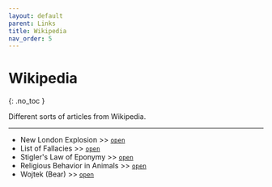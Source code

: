 ```yaml
---
layout: default
parent: Links
title: Wikipedia
nav_order: 5
---
```


# Wikipedia
{: .no_toc }

Different sorts of articles from Wikipedia.

<!-- ---

## Table of contents
{: .no_toc .text-delta }

1. TOC
{:toc}
 -->
---

- New London Explosion >> [`open`](https://en.wikipedia.org/wiki/New_London_School_explosion)
- List of Fallacies >> [`open`](https://en.wikipedia.org/wiki/List_of_fallacies)
- Stigler's Law of Eponymy >> [`open`](https://en.wikipedia.org/wiki/Stigler%27s_law_of_eponymy)
- Religious Behavior in Animals >> [`open`](https://en.wikipedia.org/wiki/Religious_behavior_in_animals)
- Wojtek (Bear) >> [`open`](https://en.m.wikipedia.org/wiki/Wojtek_(bear))
